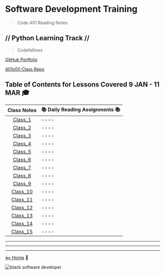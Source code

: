 # Software Development Training

> Code 401 Reading Notes

## // Python Learning Track //

> Codefellows

[GitHub Portfolio](https://github.com/AL0YSI0US)

[401n00 Class Repo](https://github.com/codefellows/seattle-xxx)

## Table of Contents for Lessons Covered 9 JAN - 11 MAR :mortar_board:


| **Class Notes** | :books: Daily Reading Assignments :books: |
| :-: | - |
| [Class_1](class-01.md) | ---- |
| [Class_2](class-02.md) | ---- |
| [Class_3](class-03.md) | ---- |
| [Class_4](class-04.md) | ---- |
| [Class_5](class-05.md) | ---- |
| [Class_6](class-06.md) | ---- |
| [Class_7](class-07.md) | ---- |
| [Class_8](class-08.md) | ---- |
| [Class_9](class-09.md) | ---- |
| [Class_10](class-10.md) | ---- |
| [Class_11](class-11.md) | ---- |
| [Class_12](class-12.md) | ---- |
| [Class_13](class-13.md) | ---- |
| [Class_14](class-14.md) | ---- |
| [Class_15](class-15.md) | ---- |

---

---

---

[<== Home](README.md) :house_with_garden:

![black software developer](https://encrypted-tbn0.gstatic.com/images?q=tbn:ANd9GcSXN3sI-yI8SsGjgR8pVIautdJCcHdHoiYS0w&usqp=CAU)
